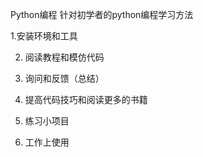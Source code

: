 Python编程
针对初学者的python编程学习方法

1.安装环境和工具

2. 阅读教程和模仿代码

3. 询问和反馈（总结）

4. 提高代码技巧和阅读更多的书籍

5. 练习小项目

6. 工作上使用
